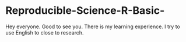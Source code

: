 # Reproducible-Science-R-Basic-
Hey everyone. Good to see you.
There is my learning experience. I try to use English to close to research.
